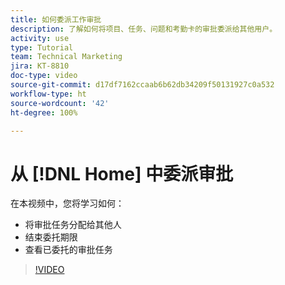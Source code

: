 ```yaml
---
title: 如何委派工作审批
description: 了解如何将项目、任务、问题和考勤卡的审批委派给其他用户。
activity: use
type: Tutorial
team: Technical Marketing
jira: KT-8810
doc-type: video
source-git-commit: d17df7162ccaab6b62db34209f50131927c0a532
workflow-type: ht
source-wordcount: '42'
ht-degree: 100%

---
```


# 从 [!DNL Home] 中委派审批

在本视频中，您将学习如何：

* 将审批任务分配给其他人
* 结束委托期限
* 查看已委托的审批任务

>[!VIDEO](https://video.tv.adobe.com/v/336094/?quality=12&learn=on&enablevpops)

<!---
learn more URLS
Delegate approval request
--->
